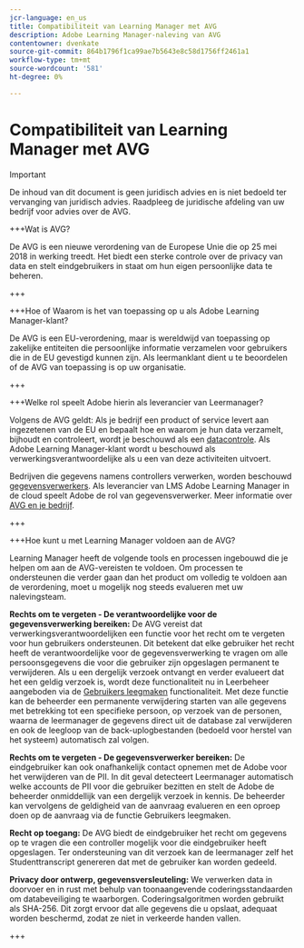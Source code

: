 ```yaml
---
jcr-language: en_us
title: Compatibiliteit van Learning Manager met AVG
description: Adobe Learning Manager-naleving van AVG
contentowner: dvenkate
source-git-commit: 864b1796f1ca99ae7b5643e8c58d1756ff2461a1
workflow-type: tm+mt
source-wordcount: '581'
ht-degree: 0%

---
```




# Compatibiliteit van Learning Manager met AVG

>[!IMPORTANT]
>
>De inhoud van dit document is geen juridisch advies en is niet bedoeld ter vervanging van juridisch advies. Raadpleeg de juridische afdeling van uw bedrijf voor advies over de AVG.

+++Wat is AVG?

De AVG is een nieuwe verordening van de Europese Unie die op 25 mei 2018 in werking treedt. Het biedt een sterke controle over de privacy van data en stelt eindgebruikers in staat om hun eigen persoonlijke data te beheren.

+++

+++Hoe of Waarom is het van toepassing op u als Adobe Learning Manager-klant?

De AVG is een EU-verordening, maar is wereldwijd van toepassing op zakelijke entiteiten die persoonlijke informatie verzamelen voor gebruikers die in de EU gevestigd kunnen zijn.  Als leermanklant dient u te beoordelen of de AVG van toepassing is op uw organisatie.

+++

+++Welke rol speelt Adobe hierin als leverancier van Leermanager?

Volgens de AVG geldt: Als je bedrijf een product of service levert aan ingezetenen van de EU en bepaalt hoe en waarom je hun data verzamelt, bijhoudt en controleert, wordt je beschouwd als een [datacontrole](https://gdpr-info.eu/art-24-gdpr/). Als Adobe Learning Manager-klant wordt u beschouwd als verwerkingsverantwoordelijke als u een van deze activiteiten uitvoert.

Bedrijven die gegevens namens controllers verwerken, worden beschouwd  [gegevensverwerkers](https://gdpr-info.eu/art-28-gdpr/). Als leverancier van LMS Adobe Learning Manager in de cloud speelt Adobe de rol van gegevensverwerker. Meer informatie over  [AVG en je bedrijf](https://www.adobe.com/privacy/general-data-protection-regulation.html).

+++

+++Hoe kunt u met Learning Manager voldoen aan de AVG?

Learning Manager heeft de volgende tools en processen ingebouwd die je helpen om aan de AVG-vereisten te voldoen. Om processen te ondersteunen die verder gaan dan het product om volledig te voldoen aan de verordening, moet u mogelijk nog steeds evalueren met uw nalevingsteam.

**Rechts om te vergeten - De verantwoordelijke voor de gegevensverwerking bereiken:** De AVG vereist dat verwerkingsverantwoordelijken een functie voor het recht om te vergeten voor hun gebruikers ondersteunen. Dit betekent dat elke gebruiker het recht heeft de verantwoordelijke voor de gegevensverwerking te vragen om alle persoonsgegevens die voor die gebruiker zijn opgeslagen permanent te verwijderen. Als u een dergelijk verzoek ontvangt en verder evalueert dat het een geldig verzoek is, wordt deze functionaliteit nu in Leerbeheer aangeboden via de [Gebruikers leegmaken](../administrators/feature-summary/purge-users.md) functionaliteit. Met deze functie kan de beheerder een permanente verwijdering starten van alle gegevens met betrekking tot een specifieke persoon, op verzoek van de personen, waarna de leermanager de gegevens direct uit de database zal verwijderen en ook de leegloop van de back-uplogbestanden (bedoeld voor herstel van het systeem) automatisch zal volgen.

**Rechts om te vergeten - De gegevensverwerker bereiken:** De eindgebruiker kan ook onafhankelijk contact opnemen met de Adobe voor het verwijderen van de PII. In dit geval detecteert Leermanager automatisch welke accounts de PII voor die gebruiker bezitten en stelt de Adobe de beheerder onmiddellijk van een dergelijk verzoek in kennis. De beheerder kan vervolgens de geldigheid van de aanvraag evalueren en een oproep doen op de aanvraag via de functie Gebruikers leegmaken.

**Recht op toegang:** De AVG biedt de eindgebruiker het recht om gegevens op te vragen die een controller mogelijk voor die eindgebruiker heeft opgeslagen. Ter ondersteuning van dit verzoek kan de leermanager zelf het Studenttranscript genereren dat met de gebruiker kan worden gedeeld.

**Privacy door ontwerp, gegevensversleuteling:** We verwerken data in doorvoer en in rust met behulp van toonaangevende coderingsstandaarden om databeveiliging te waarborgen. Coderingsalgoritmen worden gebruikt als SHA-256. Dit zorgt ervoor dat alle gegevens die u opslaat, adequaat worden beschermd, zodat ze niet in verkeerde handen vallen.

+++


